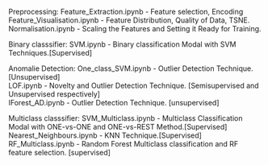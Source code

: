 Preprocessing:
Feature_Extraction.ipynb - Feature selection, Encoding<br>
Feature_Visualisation.ipynb - Feature Distribution, Quality of Data, TSNE.<br>
Normalisation.ipynb - Scaling the Features and Setting it Ready for Training. <br>

Binary classsifier:
SVM.ipynb - Binary classification Modal with SVM Techniques.[Supervised]<br>

Anomalie Detection:
One_class_SVM.ipynb - Outlier Detection Technique. [Unsupervised]<br>
LOF.ipynb - Novelty and Outlier Detection Technique. [Semisupervised and Unsupervised respectively]<br>
IForest_AD.ipynb - Outlier Detection Technique. [unsupervised]<br>

Multiclass classsifier:
SVM_Multiclass.ipynb - Multiclass Classification Modal with ONE-vs-ONE and ONE-vs-REST Method.[Supervised] <br>
Nearest_Neighbours.ipynb - KNN Technique.[Supervised]<br>
RF_Multiclass.ipynb - Random Forest Multiclass classification and RF feature selection. [supervised]<br> 